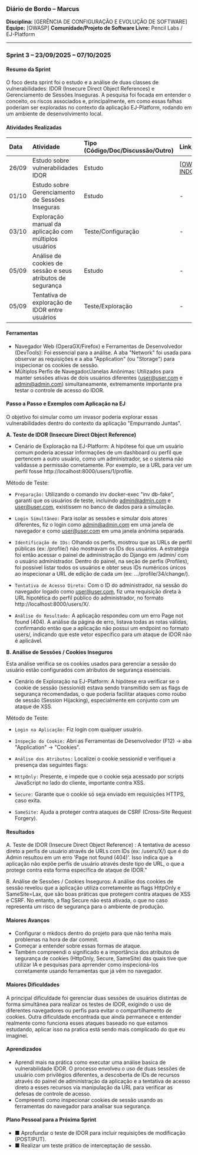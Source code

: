 ### **Diário de Bordo – Marcus**

**Disciplina:** [GERÊNCIA DE CONFIGURAÇÃO E EVOLUÇÃO DE SOFTWARE] **Equipe:** [OWASP] **Comunidade/Projeto de Software Livre:** Pencil Labs / EJ-Platform

---

### **Sprint 3 – 23/09/2025 – 07/10/2025**

#### **Resumo da Sprint**

O foco desta sprint foi o estudo e a análise de duas classes de vulnerabilidades: IDOR (Insecure Direct Object References) e Gerenciamento de Sessões Inseguras. A pesquisa foi focada em entender o conceito, os riscos associados e, principalmente, em como essas falhas poderiam ser exploradas no contexto da aplicação EJ-Platform, rodando em um ambiente de desenvolvimento local.

#### **Atividades Realizadas**

| Data | Atividade | Tipo (Código/Doc/Discussão/Outro) | Link/Referência | Status |
| :--- | :--- | :--- | :--- | :--- |
| 26/09 | Estudo sobre vulnerabilidades IDOR | Estudo | [[OWASP - INDOR](https://owasp.org/www-project-top-ten/2017/A5_2017-Broken_Access_Control)] | Concluído |
| 01/10 | Estudo sobre Gerenciamento de Sessões Inseguras | Estudo | - | Concluído |
| 03/10 | Exploração manual da aplicação com múltiplos usuários | Teste/Configuração | - | Concluído |
| 05/09 | Análise de cookies de sessão e seus atributos de segurança | Estudo | - | Concluído |
| 05/09 | Tentativa de exploração de IDOR entre usuários | Teste/Exploração| - | Concluído |

#### **Ferramentas**

* Navegador Web (OperaGX/Firefox) e Ferramentas de Desenvolvedor (DevTools): Foi essencial para a análise. A aba "Network" foi usada para observar as requisições e a aba "Application" (ou "Storage") para inspecionar os cookies de sessão.
* Múltiplos Perfis de Navegador/Janelas Anônimas: Utilizados para manter sessões ativas de dois usuários diferentes (user@user.com e admin@admin.com) simultaneamente, extremamente importante pra testar o controle de acesso do IDOR.

#### **Passo a Passo e Exemplos com Aplicação na EJ**

O objetivo foi simular como um invasor poderia explorar essas vulnerabilidades dentro do contexto da aplicação "Empurrando Juntas".

**A. Teste de IDOR (Insecure Direct Object Reference)**

- Cenário de Exploração na EJ-Platform: A hipótese foi que um usuário comum poderia acessar informações de um dashboard ou perfil que pertencem a outro usuário, como um administrador, se o sistema não validasse a permissão corretamente. Por exemplo, se a URL para ver um perfil fosse http://localhost:8000/users/1/profile.

Método de Teste:

- `Preparação:` Utilizando o comando inv docker-exec "inv db-fake", garanti que os usuários de teste, incluindo admin@admin.com e user@user.com, existissem no banco de dados para a simulação.

- `Login Simultâneo:` Para isolar as sessões e simular dois atores diferentes, fiz o login como admin@admin.com em uma janela de navegador e como user@user.com em uma janela anônima separada.

- `Identificação de IDs:` Olhando os perfis, mostrou que as URLs de perfil públicas (ex: /profile/) não mostravam os IDs dos usuários. A estratégia foi então acessar o painel de administração do Django em /admin/ com o usuário administrador. Dentro do painel, na seção de perfis (Profiles), foi possível listar todos os usuários e obter seus IDs numéricos únicos ao inspecionar a URL de edição de cada um (ex: .../profile/34/change/).

- `Tentativa de Acesso Direto:` Com o ID do administrador, na sessão do navegador logado como user@user.com, fiz uma requisição direta à URL hipotética do perfil público do administrador, no formato http://localhost:8000/users/X/.

- `Análise do Resultado:` A aplicação respondeu com um erro Page not found (404). A análise da página de erro, listava todas as rotas válidas, confirmando então que a aplicação não possui um endpoint no formato users/<ID>, indicando que este vetor específico para um ataque de IDOR não é aplicável.

**B. Análise de Sessões / Cookies Inseguros**

Esta análise verifica se os cookies usados para gerenciar a sessão do usuário estão configurados com atributos de segurança essenciais.

- Cenário de Exploração na EJ-Platform: A hipótese era verificar se o cookie de sessão (sessionid) estava sendo transmitido sem as flags de segurança recomendadas, o que poderia facilitar ataques como roubo de sessão (Session Hijacking), especialmente em conjunto com um ataque de XSS.

Método de Teste:

- `Login na Aplicação:` Fiz login com qualquer usuário.

- `Inspeção do Cookie:` Abri as Ferramentas de Desenvolvedor (F12) -> aba "Application" -> "Cookies".

- `Análise dos Atributos:` Localizei o cookie sessionid e verifiquei a presença das seguintes flags:

- `HttpOnly:` Presente, e impede que o cookie seja acessado por scripts JavaScript no lado do cliente, importante contra XSS.

- `Secure:` Garante que o cookie só seja enviado em requisições HTTPS, caso exita.

- `SameSite:` Ajuda a proteger contra ataques de CSRF (Cross-Site Request Forgery).

#### **Resultados**

A. Teste de IDOR (Insecure Direct Object Reference) : A tentativa de acesso direto a perfis de usuário através de URLs com IDs (ex: /users/X/) que é do Admin resultou em um erro 'Page not found (404)'. Isso indica que a aplicação não expõe perfis de usuário através deste tipo de URL, o que a protege contra esta forma específica de ataque de IDOR."

B. Análise de Sessões / Cookies Inseguros: A análise dos cookies de sessão revelou que a aplicação utiliza corretamente as flags HttpOnly e SameSite=Lax, que são boas práticas que protegem contra ataques de XSS e CSRF. No entanto, a flag Secure não está ativada, o que no caso representa um risco de segurança para o ambiente de produção.

#### **Maiores Avanços**

* Configurar o mkdocs dentro do projeto para que não tenha mais problemas na hora de dar commit.
* Começar a entender sobre essas formas de ataque.
* Também compreendi o significado e a importância dos atributos de segurança de cookies (HttpOnly, Secure, SameSite) das quais tive que utilizar IA e pesquisas para aprrender como inspecioná-los corretamente usando ferramentas que já vêm no navegador.

#### **Maiores Dificuldades**

A principal dificuldade foi gerenciar duas sessões de usuários distintas de forma simultânea para realizar os testes de IDOR, exigindo o uso de diferentes navegadores ou perfis para evitar o compartilhamento de cookies.
Outra dificuldade encontrada que ainda permanece e entender realmente como funciona esses ataques baseado no que estamos estudando, aplicar isso na pratica está sendo mais complicado do que eu imaginei. 

#### **Aprendizados**

* Aprendi mais na prática como executar uma análise basica de vulnerabilidade IDOR. O processo envolveu o uso de duas sessões de usuário com privilégios diferentes, a descoberta de IDs de recursos através do painel de administração da aplicação e a tentativa de acesso direto a esses recursos via manipulação da URL para verificar as defesas de controle de acesso.
* Compreendi como inspecionar cookies de sessão usando as ferramentas do navegador para analisar sua segurança. 

#### **Plano Pessoal para a Próxima Sprint**

* ■ Aprofundar o teste de IDOR para incluir requisições de modificação (POST/PUT).
* ■ Realizar um teste prático de interceptação de sessão.
